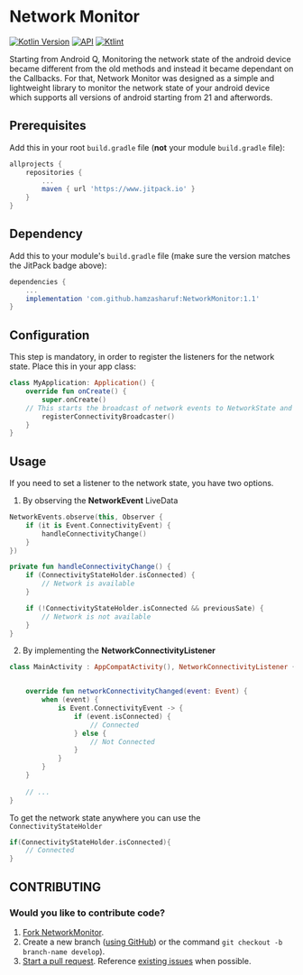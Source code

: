 # Network Monitor
[![Kotlin Version](https://img.shields.io/badge/kotlin-1.4.10-blue.svg)](https://kotlinlang.org) [![API](https://img.shields.io/badge/API-21%2B-brightgreen.svg?style=flat)](https://android-arsenal.com/api?level=21) [![Ktlint](https://camo.githubusercontent.com/5652fd33142bf88d0f46018325126931fe65d01d/68747470733a2f2f696d672e736869656c64732e696f2f62616467652f636f64652532307374796c652d2545322539442541342d4646343038312e737667)](https://github.com/hamzasharuf/NetworkMonitor)

Starting from Android Q, Monitoring the network state of the android device became different from the old methods and instead it became dependant on the Callbacks.
For that, Network Monitor was designed as a simple and lightweight library to monitor the network state of your android device which supports all versions of android starting from 21 and afterwords.

## Prerequisites

Add this in your root `build.gradle` file (**not** your module `build.gradle` file):

```gradle
allprojects {
	repositories {
		...
		maven { url 'https://www.jitpack.io' }
	}
}
```

## Dependency

Add this to your module's `build.gradle` file (make sure the version matches the JitPack badge above):

```gradle
dependencies {
	...
	implementation 'com.github.hamzasharuf:NetworkMonitor:1.1'
}
```

## Configuration

This step is mandatory, in order to register the listeners for the network state. Place this  in your app class:

```kotlin
class MyApplication: Application() {
    override fun onCreate() {
        super.onCreate()
	// This starts the broadcast of network events to NetworkState and all Activity implementing NetworkConnectivityListener
        registerConnectivityBroadcaster()
    }
}
```


## Usage

If you need to set a listener to the network state, you have two options.

1. By observing the **NetworkEvent** LiveData

``` kotlin
NetworkEvents.observe(this, Observer {
    if (it is Event.ConnectivityEvent) {
        handleConnectivityChange()
    }
})

private fun handleConnectivityChange() {
    if (ConnectivityStateHolder.isConnected) {
        // Network is available
    }

    if (!ConnectivityStateHolder.isConnected && previousSate) {
        // Network is not available
    }
}
```

2. By implementing the **NetworkConnectivityListener**

```kotlin
class MainActivity : AppCompatActivity(), NetworkConnectivityListener {


    override fun networkConnectivityChanged(event: Event) {
        when (event) {
            is Event.ConnectivityEvent -> {
                if (event.isConnected) {
                    // Connected
                } else {
                    // Not Connected
                }
            }
        }
    }
    
    // ...
}
```

To get the network state anywhere you can use the `ConnectivityStateHolder`

```kotlin
if(ConnectivityStateHolder.isConnected){
    // Connected
}
```


## CONTRIBUTING
### Would you like to contribute code?
1. [Fork NetworkMonitor](https://github.com/hamzasharuf/NetworkMonitor).
2. Create a new branch ([using GitHub](https://help.github.com/articles/creating-and-deleting-branches-within-your-repository/)) or the command `git checkout -b branch-name develop`).
3. [Start a pull request](https://github.com/hamzasharuf/NetworkMonitor/compare). Reference [existing issues](https://github.com/hamzasharuf/NetworkMonitor/issues) when possible.



